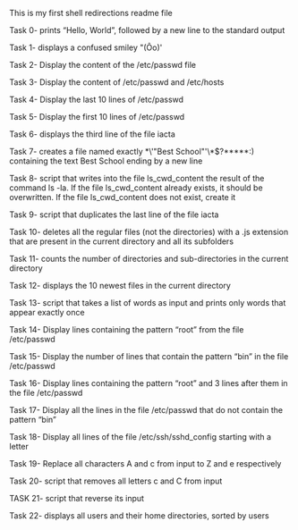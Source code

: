This is my first shell redirections readme file

Task 0- prints “Hello, World”, followed by a new line to the standard output

Task 1- displays a confused smiley "(Ôo)'

Task 2- Display the content of the /etc/passwd file

Task 3- Display the content of /etc/passwd and /etc/hosts

Task 4- Display the last 10 lines of /etc/passwd

Task 5- Display the first 10 lines of /etc/passwd

Task 6- displays the third line of the file iacta

Task 7- creates a file named exactly \*\\'"Best School"\'\\*$\?\*\*\*\*\*:) containing the text Best School ending by a new line

Task 8- script that writes into the file ls_cwd_content the result of the command ls -la. If the file ls_cwd_content already exists, it should be overwritten. If the file ls_cwd_content does not exist, create it

Task 9- script that duplicates the last line of the file iacta

Task 10- deletes all the regular files (not the directories) with a .js extension that are present in the current directory and all its subfolders

Task 11- counts the number of directories and sub-directories in the current directory

Task 12-  displays the 10 newest files in the current directory

Task 13- script that takes a list of words as input and prints only words that appear exactly once

Task 14- Display lines containing the pattern “root” from the file /etc/passwd

Task 15- Display the number of lines that contain the pattern “bin” in the file /etc/passwd

Task 16- Display lines containing the pattern “root” and 3 lines after them in the file /etc/passwd

Task 17- Display all the lines in the file /etc/passwd that do not contain the pattern “bin”

Task 18- Display all lines of the file /etc/ssh/sshd_config starting with a letter

Task 19- Replace all characters A and c from input to Z and e respectively

Task 20- script that removes all letters c and C from input

TASK 21- script that reverse its input

Task 22- displays all users and their home directories, sorted by users
